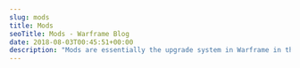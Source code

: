 ```yaml
---
slug: mods
title: Mods
seoTitle: Mods - Warframe Blog
date: 2018-08-03T00:45:51+00:00
description: "Mods are essentially the upgrade system in Warframe in the form of special cards that can be equipped to Warframes, weapons, Companions, and Archwings to enhance damage, power, survivability, speed, precepts, and utility. Mods can grant Passive Powers, Active Powers, Sentinel Precepts, and Utilities. Mods can be changed between items. There are around 862 mods existing in the game excluding Riven Mods."
---
```

